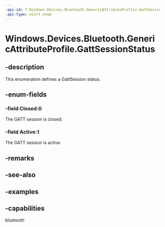 ```yaml
---
-api-id: T:Windows.Devices.Bluetooth.GenericAttributeProfile.GattSessionStatus
-api-type: winrt enum
---
```


<!-- Enumeration syntax.
public enum GattSessionStatus : int 
-->

# Windows.Devices.Bluetooth.GenericAttributeProfile.GattSessionStatus

## -description
This enumeration defines a GattSession status.

## -enum-fields
### -field Closed:0
The GATT session is closed.

### -field Active:1
The GATT session is active.

## -remarks

## -see-also

## -examples


## -capabilities
bluetooth
